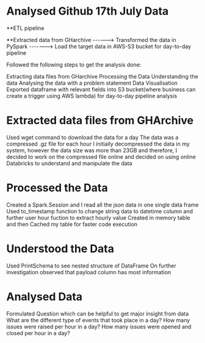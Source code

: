 # Analysed Github 17th July Data
**ETL pipeline

**Extracted data from GHarchive ------> Transformed the data in PySpark -------> Load the target data in AWS-S3 bucket for day-to-day pipeline

Followed the following steps to get the analysis done:

Extracting data files from GHarchive
Processing the Data
Understanding the data
Analysing the data with a problem statement
Data Visualisation
Exported dataframe with relevant fields into S3 bucket(where business can create a trigger using AWS lambda) for day-to-day pipeline analysis

# Extracted data files from GHArchive

  Used wget command to download the data for a day
  The data was a compressed .gz file for each hour
  I initially decompressed the data in my system, however the data size was more than 23GB and therefore, I decided to work on the compressed file online and decided on using      online Databricks to understand and manipulate the data

# Processed the Data
  Created a Spark.Session and I read all the json data in one single data frame
  Used to_timestamp function to change string data to datetime column and further user hour fuction to extract hourly value
  Created in memory table and then Cached my table for faster code execution

# Understood the Data
  Used PrintSchema to see nested structure of DataFrame
  On further investigation observed that payload column has most information

# Analysed Data
Formulated Question which can be helpful to get major insight from data
  What are the different type of events that took place in a day?
  How many issues were raised per hour in a day?
  How many issues were opened and closed per hour in a day?


